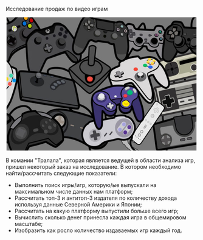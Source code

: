 Исследование продаж по видео играм

<p align="center"><img src="https://github.com/ArtemPlgn/Data_analyst_project/blob/main/games_sales/games.jpg" alt="Data_analyst_project/blob/main/games_sales/games" border="0" style='width:500px;height:350px'/>

  В комании "Тралала", которая является ведущей в области анализа игр, пришел некоторый заказ на исследование. В котором необходимо найти/рассчитать следующие показатели:
  
- Выполнить поиск игры/игр, которую/ые выпускали на максимальном числе данных нам платформ;
- Рассчитать топ-3 и антитоп-3 издателя по количеству дохода используя данные Северной Америки и Японии;
- Рассчитать на какую платформу выпустили больше всего игр;
- Вычислить сколько денег принесла каждая игра в общемировом масштабе;
- Изобразить как росло количество издаваемых игр каждый год.

